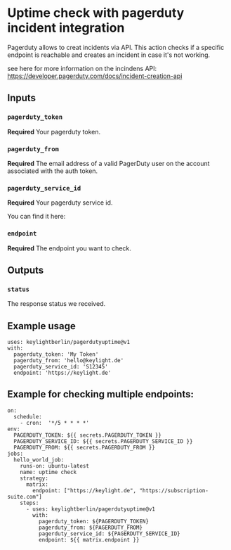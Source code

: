 # Uptime check with pagerduty incident integration

Pagerduty allows to creat incidents via API. 
This action checks if a specific endpoint is reachable and creates an incident in case it's not working.

see here for more information on the incindens API: https://developer.pagerduty.com/docs/incident-creation-api


## Inputs

### `pagerduty_token`

**Required** Your pagerduty token.


### `pagerduty_from`

**Required** The email address of a valid PagerDuty user on the account associated with the auth token.


### `pagerduty_service_id`

**Required** Your pagerduty service id.

You can find it here:


### `endpoint`

**Required** The endpoint you want to check.


## Outputs

### `status`

The response status we received.


## Example usage

```
uses: keylightberlin/pagerdutyuptime@v1
with:
  pagerduty_token: 'My Token'
  pagerduty_from: 'hello@keylight.de'
  pagerduty_service_id: 'S12345'
  endpoint: 'https://keylight.de'  
```

## Example for checking multiple endpoints:


```
on:
  schedule:
    - cron:  '*/5 * * * *'
env:
  PAGERDUTY_TOKEN: ${{ secrets.PAGERDUTY_TOKEN }}
  PAGERDUTY_SERVICE_ID: ${{ secrets.PAGERDUTY_SERVICE_ID }}
  PAGERDUTY_FROM: ${{ secrets.PAGERDUTY_FROM }}
jobs:
  hello_world_job:
    runs-on: ubuntu-latest
    name: uptime check
    strategy:
      matrix:
        endpoint: ["https://keylight.de", "https://subscription-suite.com"]
    steps:
      - uses: keylightberlin/pagerdutyuptime@v1
        with:
          pagerduty_token: ${PAGERDUTY_TOKEN}
          pagerduty_from: ${PAGERDUTY_FROM}
          pagerduty_service_id: ${PAGERDUTY_SERVICE_ID}
          endpoint: ${{ matrix.endpoint }}
```
